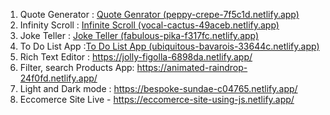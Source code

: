 1.  Quote Generator : [Quote Genrator (peppy-crepe-7f5c1d.netlify.app)](https://peppy-crepe-7f5c1d.netlify.app/)
2.  Infinity Scroll : [Infinite Scroll (vocal-cactus-49aceb.netlify.app)](https://vocal-cactus-49aceb.netlify.app/)
3.  Joke Teller : [Joke Teller (fabulous-pika-f317fc.netlify.app)](https://fabulous-pika-f317fc.netlify.app/)
4.  To Do List App :[To Do List App (ubiquitous-bavarois-33644c.netlify.app)](https://ubiquitous-bavarois-33644c.netlify.app/)
5.  Rich Text Editor : https://jolly-figolla-6898da.netlify.app/
6.  Filter, search Products App: https://animated-raindrop-24f0fd.netlify.app/ 
7.  Light and Dark mode : https://bespoke-sundae-c04765.netlify.app/
8.  Eccomerce Site Live - https://eccomerce-site-using-js.netlify.app/


